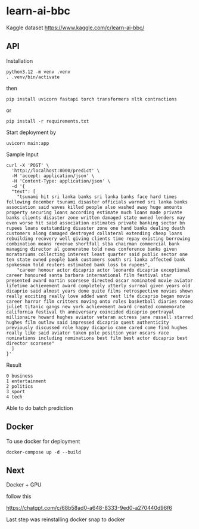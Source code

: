 # learn-ai-bbc
Kaggle dataset https://www.kaggle.com/c/learn-ai-bbc/

## API

Installation

```
python3.12 -m venv .venv
. .venv/bin/activate
```

then

```
pip install uvicorn fastapi torch transformers nltk contractions
```

or

```
pip install -r requirements.txt
```

Start deployment by

```
uvicorn main:app
```

Sample Input

```
curl -X 'POST' \
  'http://localhost:8000/predict' \
  -H 'accept: application/json' \
  -H 'Content-Type: application/json' \
  -d '{
  "text": [
    "tsunami hit sri lanka banks sri lanka banks face hard times following december tsunami disaster officials warned sri lanka banks association said waves killed people also washed away huge amounts property securing loans according estimate much loans made private banks clients disaster zone written damaged state owned lenders may even worse hit said association estimates private banking sector bn rupees loans outstanding disaster zone one hand banks dealing death customers along damaged destroyed collateral extending cheap loans rebuilding recovery well giving clients time repay existing borrowing combination means revenue shortfall slba chairman commercial bank managing director al gooneratne told news conference banks given moratoriums collecting interest least quarter said public sector one ten state owned people bank customers south sri lanka affected bank spokesman told reuters estimated bank loss bn rupees",
    "career honour actor dicaprio actor leonardo dicaprio exceptional career honoured santa barbara international film festival star presented award martin scorsese directed oscar nominated movie aviator lifetime achievement award completely utterly surreal given years old dicaprio said almost years done quite films retrospective movies shown really exciting really love added want rest life dicaprio began movie career horror film critters moving onto roles basketball diaries romeo juliet titanic gangs new york achievement award created commemorate california festival th anniversary coincided dicaprio portrayal millionaire howard hughes aviator veteran actress jane russell starred hughes film outlaw said impressed dicaprio quest authenticity previously discussed role happy dicaprio came cared come find hughes really like said aviator taken pole position year oscars race nominations including nominations best film best actor dicaprio best director scorsese"
  ]
}'
```
Result

```
0 business	
1 entertainment	
2 politics	
3 sport	
4 tech
```

Able to do batch prediction

## Docker

To use docker for deployment

```
docker-compose up -d --build
```

## Next

Docker + GPU

follow this

https://chatgpt.com/c/68b58ad0-a648-8333-9ed0-a270440d96f6

Last step was reinstalling docker snap to docker
